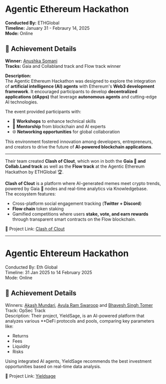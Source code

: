 # Agentic Ethereum Hackathon

**Conducted By:** ETHGlobal  
**Timeline:** January 31 - Febraury 14, 2025  
**Mode:** Online

## 🏅 Achievement Details
**Winner:**  [Anushka Somani](https://www.linkedin.com/in/anushka-somani1/)   
**Tracks:**   Gaia and Collabland track and ⁠Flow track winner 

**Description:**  
The Agentic Ethereum Hackathon was designed to explore the integration of **artificial intelligence (AI) agents** with Ethereum's **Web3 development framework**. It encouraged participants to develop **decentralized applications (dApps)** that leverage **autonomous agents** and cutting-edge AI technologies.  

The event provided participants with:
- 🧠 **Workshops** to enhance technical skills  
- 🧭 **Mentorship** from blockchain and AI experts  
- 🌐 **Networking opportunities** for global collaboration  

This environment fostered innovation among developers, entrepreneurs, and creators to drive the future of **AI-powered blockchain applications**.

---


Their team created **Clash of Clout**, which won in both the **Gaia 🌱 and Collab.Land track** as well as the **Flow track** at the Agentic Ethereum Hackathon by ETHGlobal 🏆.

**Clash of Clout** is a platform where AI-generated memes meet crypto trends, powered by Gaia 🌱 nodes and real-time analytics via Knowledgebase.  
The ecosystem features:
- Cross-platform social engagement tracking (**Twitter + Discord**)  
- **Flow chain** token staking  
- Gamified competitions where users **stake, vote, and earn rewards** through transparent smart contracts on the Flow blockchain.

🔗 Project Link: [Clash of Clout](https://clash-of-clout-azure.vercel.app/)

---

# Agentic Ehtereum Hackathon

Conducted By: Eth Global  
Timeline: 31 Jan 2025 to 14 February 2025  
Mode: Online

## 🏅 Achievement Details
Winners: [Akash Mundari](https://www.linkedin.com/in/akash-mundari-6484a6325), [Avula Ram Swaroop](https://www.linkedin.com/in/ram-swaroop-avula-99b776290) and [Bhavesh Singh Tomer](https://www.linkedin.com/in/bhavesh-singh-tomer-796560266)  
Track: OpSec Track  
Description: Their project, YieldSage, is an AI-powered platform that analyzes various **DeFi protocols and pools, comparing key parameters like:
- Returns  
- Fees  
- Liquidity  
- Risks  

Using integrated AI agents, YieldSage recommends the best investment opportunities based on real-time data analysis.

🔗 Project Link: [Yieldsage](https://ethglobal.com/showcase/yieldsage-ya1di)
